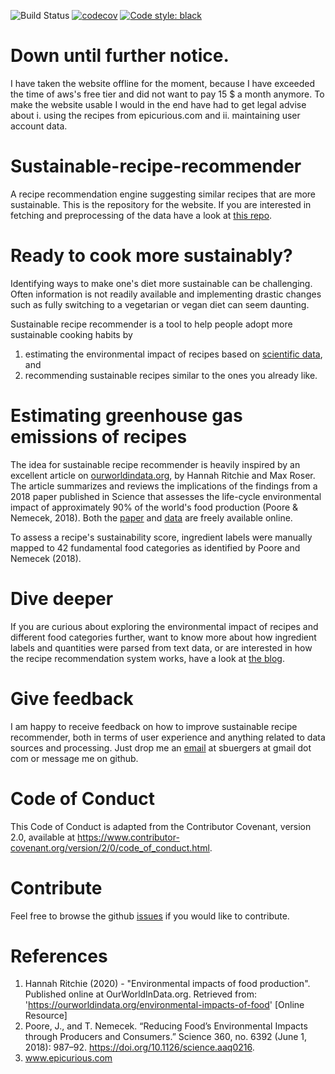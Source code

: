 ![Build Status](https://github.com/sbuergers/sustainable-recipe-recommender-website/workflows/pytest-cov/badge.svg)
[![codecov](https://codecov.io/gh/sbuergers/sustainable-recipe-recommender-website/branch/master/graph/badge.svg?token=4FGOT90LCE)](https://codecov.io/gh/sbuergers/sustainable-recipe-recommender-website)
[![Code style: black](https://img.shields.io/badge/code%20style-black-000000.svg)](https://github.com/psf/black)

# Down until further notice.
I have taken the website offline for the moment, because I have exceeded the time of aws's free tier and did not want to pay 15 $ a month anymore. To make the website usable I would in the end have had to get legal advise about i. using the recipes from epicurious.com and ii. maintaining user account data.

# Sustainable-recipe-recommender
A recipe recommendation engine suggesting similar recipes that are more sustainable. This is the repository for the website. If you are interested in fetching and preprocessing of the data have a look at [this repo](https://github.com/sbuergers/sustainable-recipe-recommender). 

# Ready to cook more sustainably?
Identifying ways to make one's diet more sustainable can be challenging. Often information is not readily available and implementing drastic changes such as fully switching to a vegetarian or vegan diet can seem daunting.

Sustainable recipe recommender is a tool to help people adopt more sustainable cooking habits by
1. estimating the environmental impact of recipes based on [scientific data](https://science.sciencemag.org/content/360/6392/987), and
2. recommending sustainable recipes similar to the ones you already like.

# Estimating greenhouse gas emissions of recipes
The idea for sustainable recipe recommender is heavily inspired by an excellent article on [ourworldindata.org](https://ourworldindata.org/environmental-impacts-of-food), by Hannah Ritchie and Max Roser. The article summarizes and reviews the implications of the findings from a 2018 paper published in Science that assesses the life-cycle environmental impact of approximately 90% of the world's food production (Poore & Nemecek, 2018). Both the [paper](https://science.sciencemag.org/content/360/6392/987) and [data](https://science.sciencemag.org/content/360/6392/987/tab-figures-data) are freely available online. 

To assess a recipe's sustainability score, ingredient labels were manually mapped to 42 fundamental food categories as identified by Poore and Nemecek (2018). 

# Dive deeper
If you are curious about exploring the environmental impact of recipes and different food categories further, want to know more about how ingredient labels and quantities were parsed from text data, or are interested in how the recipe recommendation system works, have a look at [the blog](https://sustainable-recipe-recommender.herokuapp.com/blog). 

# Give feedback
I am happy to receive feedback on how to improve sustainable recipe recommender, both in terms of user experience and anything related to data sources and processing. Just drop me an [email](mailto:sbuergers@gmail.com) at sbuergers at gmail dot com or message me on github.

# Code of Conduct
This Code of Conduct is adapted from the Contributor Covenant, version 2.0, available at https://www.contributor-covenant.org/version/2/0/code_of_conduct.html.

# Contribute
Feel free to browse the github [issues](https://github.com/sbuergers/sustainable-recipe-recommender-website/issues) if you would like to contribute. 

# References
1. Hannah Ritchie (2020) - "Environmental impacts of food production". Published online at OurWorldInData.org. Retrieved from: 'https://ourworldindata.org/environmental-impacts-of-food' [Online Resource]
2. Poore, J., and T. Nemecek. “Reducing Food’s Environmental Impacts through Producers and Consumers.” Science 360, no. 6392 (June 1, 2018): 987–92. https://doi.org/10.1126/science.aaq0216.
3. www.epicurious.com
